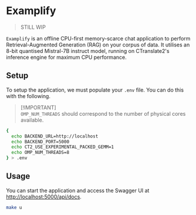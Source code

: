 # Examplify

> STILL WIP

`Examplify` is an offline CPU-first memory-scarce chat application to perform Retrieval-Augmented Generation (RAG) on your corpus of data. It utilises an 8-bit quantised Mistral-7B instruct model, running on CTranslate2's inference engine for maximum CPU performance.

## Setup

To setup the application, we must populate your `.env` file. You can do this with the following.

> [!IMPORTANT]\
> `OMP_NUM_THREADS` should correspond to the number of physical cores available.

```bash
{
  echo BACKEND_URL=http://localhost
  echo BACKEND_PORT=5000
  echo CT2_USE_EXPERIMENTAL_PACKED_GEMM=1
  echo OMP_NUM_THREADS=8
} > .env
```

## Usage

You can start the application and access the Swagger UI at [http://localhost:5000/api/docs](http://localhost:5000/api/docs).

```bash
make u
```
